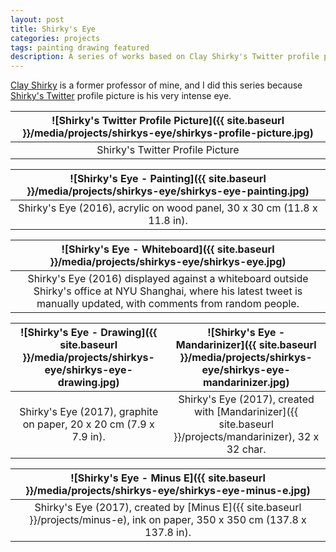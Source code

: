 ```yaml
---
layout: post
title: Shirky's Eye
categories: projects
tags: painting drawing featured
description: A series of works based on Clay Shirky's Twitter profile picture.
---
```


[Clay Shirky](https://en.wikipedia.org/wiki/Clay_Shirky) is a former professor of mine, and I did this series because [Shirky's Twitter](https://twitter.com/cshirky) profile picture is his very intense eye.

![Shirky's Twitter Profile Picture]({{ site.baseurl }}/media/projects/shirkys-eye/shirkys-profile-picture.jpg) |
:----------: |
Shirky's Twitter Profile Picture |

![Shirky's Eye - Painting]({{ site.baseurl }}/media/projects/shirkys-eye/shirkys-eye-painting.jpg) |
:----------: |
Shirky's Eye (2016), acrylic on wood panel, 30 x 30 cm (11.8 x 11.8 in). |

![Shirky's Eye - Whiteboard]({{ site.baseurl }}/media/projects/shirkys-eye/shirkys-eye.jpg) |
:----------: |
Shirky's Eye (2016) displayed against a whiteboard outside Shirky's office at NYU Shanghai, where his latest tweet is manually updated, with comments from random people. |

![Shirky's Eye - Drawing]({{ site.baseurl }}/media/projects/shirkys-eye/shirkys-eye-drawing.jpg) | ![Shirky's Eye - Mandarinizer]({{ site.baseurl }}/media/projects/shirkys-eye/shirkys-eye-mandarinizer.jpg)
:----------: | :----------:
Shirky's Eye (2017), graphite on paper, 20 x 20 cm (7.9 x 7.9 in). | Shirky's Eye (2017), created with [Mandarinizer]({{ site.baseurl }}/projects/mandarinizer), 32 x 32 char.

![Shirky's Eye - Minus E]({{ site.baseurl }}/media/projects/shirkys-eye/shirkys-eye-minus-e.jpg) |
:----------: |
Shirky's Eye (2017), created by [Minus E]({{ site.baseurl }}/projects/minus-e), ink on paper, 350 x 350 cm (137.8 x 137.8 in). |
